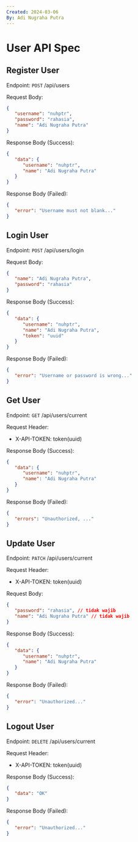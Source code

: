 ```yaml
---
Created: 2024-03-06
By: Adi Nugraha Putra
---
```


# User API Spec

## Register User

Endpoint: `POST` /api/users

Request Body:

```json
{
   "username": "nuhptr",
   "password": "rahasia",
   "name": "Adi Nugraha Putra"
}
```

Response Body (Success):

```json
{
   "data": {
      "username": "nuhptr",
      "name": "Adi Nugraha Putra"
   }
}
```

Response Body (Failed):

```json
{
   "error": "Username must not blank..."
}
```

## Login User

Endpoint: `POST` /api/users/login

Request Body:

```json
{
   "name": "Adi Nugraha Putra",
   "password": "rahasia"
}
```

Response Body (Success):

```json
{
   "data": {
      "username": "nuhptr",
      "name": "Adi Nugraha Putra",
      "token": "uuid"
   }
}
```

Response Body (Failed):

```json
{
   "error": "Username or password is wrong..."
}
```

## Get User

Endpoint: `GET` /api/users/current

Request Header:

-  X-API-TOKEN: token(uuid)

Response Body (Success):

```json
{
   "data": {
      "username": "nuhptr",
      "name": "Adi Nugraha Putra"
   }
}
```

Response Body (Failed):

```json
{
   "errors": "Unauthorized, ..."
}
```

## Update User

Endpoint: `PATCH` /api/users/current

Request Header:

-  X-API-TOKEN: token(uuid)

Request Body:

```json
{
   "password": "rahasia", // tidak wajib
   "name": "Adi Nugraha Putra" // tidak wajib
}
```

Response Body (Success):

```json
{
   "data": {
      "username": "nuhptr",
      "name": "Adi Nugraha Putra"
   }
}
```

Response Body (Failed):

```json
{
   "error": "Unauthorized..."
}
```

## Logout User

Endpoint: `DELETE` /api/users/current

Request Header:

-  X-API-TOKEN: token(uuid)

Response Body (Success):

```json
{
   "data": "OK"
}
```

Response Body (Failed):

```json
{
   "error": "Unauthorized..."
}
```
